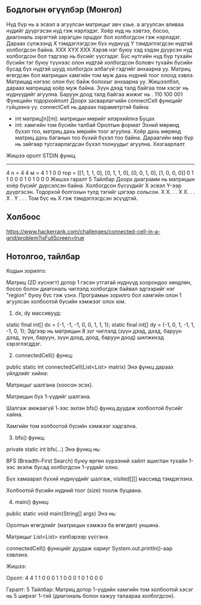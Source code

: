 ## Бодлогын өгүүлбэр (Монгол)

Нүд бүр нь a эсвэл a агуулсан матрицыг авч үзье. a агуулсан аливаа нүдийг дүүргэсэн нүд гэж нэрлэдэг. Хоёр нүд нь хэвтээ, босоо, диагональ зэрэгтэй зэрэгцэн оршдог бол холбогдсон гэж нэрлэдэг. Дараах сүлжээнд X тэмдэглэгдсэн бүх нүднүүд Y тэмдэглэгдсэн нүдтэй холбогдсон байна.
XXX
XYX
XXX
Хэрэв нэг буюу хэд хэдэн дүүрсэн нүд холбогдсон бол тэдгээр нь бүсийг үүсгэдэг. Бүс нутгийн нүд бүр тухайн бүсийн тэг буюу түүнээс олон нүдтэй холбогдсон боловч тухайн бүсийн бусад бүх нүдтэй шууд холбогдох албагүй гэдгийг анхаарна уу.
Матриц өгөгдсөн бол матрицын хамгийн том муж дахь нүдний тоог олоод хэвлэ. Матрицад нэгээс олон бүс байж болохыг анхаарна уу.
Жишээлбэл, дараах матрицад хоёр муж байна. Зүүн дээд талд байгаа том хэсэг нь нүднүүдийг агуулна. Баруун доод талд байгаа жижиг нь .
110
100
001
Функцийн тодорхойлолт
Доорх засварлагчийн connectCell функцийг гүйцээнэ үү.
connectCell нь дараах параметртэй байна:
- int матриц[n][m]: матрицын мөрийг илэрхийлнэ
Буцах
- int: хамгийн том бүсийн талбай
Оролтын формат
Эхний мөрөнд бүхэл тоо, матриц дахь мөрийн тоог агуулна.
Хоёр дахь мөрөнд матриц дахь баганын тоо бүхий бүхэл тоо байна.
Дараагийн мөр бүр нь зайгаар тусгаарлагдсан бүхэл тоонуудыг агуулна.
Хязгаарлалт

Жишээ оролт
STDIN функц
----- --------
4 n = 4
4 м = 4
1 1 0 0 тор = [[1, 1, 1, 0], [0, 1, 1, 0], [0, 0, 1, 0], [1, 0, 0, 0]]
0 1 1 0
0 0 1 0
1 0 0 0
Жишээ гаралт
5
Тайлбар
Доорх диаграмм нь матрицын хоёр бүсийг дүрсэлсэн байна. Холбогдсон бүсүүдийг X эсвэл Y-ээр дүүргэсэн. Тодорхой болгохын тулд тэгийг цэгээр сольсон.
X X. .
. X X.
. . X .
Y . . .
Том бүс нь X гэж тэмдэглэгдсэн эсүүдтэй.





## Холбоос

https://www.hackerrank.com/challenges/connected-cell-in-a-grid/problem?isFullScreen=true





## Нотолгоо, тайлбар
Кодын зорилго:

Матриц (2D хүснэгт) дотор 1 гэсэн утгатай нүднүүд хоорондоо хөндлөн, босоо болон диагональ чиглэлд холбогдож байвал эдгээрийг нэг "region" буюу бүс гэж үзнэ. Програмын зорилго бол хамгийн олон 1 агуулсан холбоотой бүсийн хэмжээг олох юм.

 1. dx, dy массивууд:

static final int[] dx = {-1, -1, -1, 0, 0, 1, 1, 1};
static final int[] dy = {-1, 0, 1, -1, 1, -1, 0, 1};
Эдгээр нь матрицын 8 зүг чиглэлд (зүүн дээд, дээд, баруун дээд, зүүн, баруун, зүүн доод, доод, баруун доод) шилжихэд хэрэглэгддэг.

 2. connectedCell() функц:

public static int connectedCell(List<List<Integer>> matrix)
Энэ функц дараах үйлдлийг хийнэ:

Матрицыг шалгана (хоосон эсэх).

Матрицын бүх 1-үүдийг шалгана.

Шалгаж амжаагүй 1-ээс эхлэн bfs() функц дуудаж холбоотой бүсийг хайна.

Хамгийн том холбоотой бүсийн хэмжээг хадгална.

 3. bfs() функц:

private static int bfs(...)
Энэ функц нь:

BFS (Breadth-First Search) буюу өргөн хүрээний хайлт ашиглан тухайн 1-ээс эхэлж бусад холбогдсон 1-үүдийг олно.

Бүх хамаарал бүхий нүднүүдийг шалгаж, visited[][] массивд тэмдэглэнэ.

Холбоотой бүсийн нүдний тоог (size) тоолж буцаана.

 4. main() функц:

public static void main(String[] args)
Энэ нь:

Оролтын өгөгдлийг (матрицын хэмжээ ба өгөгдөл) уншина.

Матрицыг List<List<Integer>> хэлбэрээр үүсгэнэ.

connectedCell() функцийг дуудаж хариуг System.out.println()-аар хэвлэнэ.

 Жишээ:

Оролт:
4
4
1 1 0 0
0 1 1 0
0 0 1 0
1 0 0 0

Гаралт:
5
Тайлбар: Матриц дотор 1-үүдийн хамгийн том холбоотой хэсэг нь 5 ширхэг 1-тэй (диагональ болон хажуу талаараа холбогдсон).

